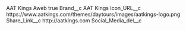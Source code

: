 <?xml version="1.0" encoding="UTF-8"?>
<CustomMetadata xmlns="http://soap.sforce.com/2006/04/metadata" xmlns:xsi="http://www.w3.org/2001/XMLSchema-instance" xmlns:xsd="http://www.w3.org/2001/XMLSchema">
    <label>AAT Kings Aweb</label>
    <protected>true</protected>
    <values>
        <field>Brand__c</field>
        <value xsi:type="xsd:string">AAT Kings</value>
    </values>
    <values>
        <field>Icon_URL__c</field>
        <value xsi:type="xsd:string">https://www.aatkings.com/themes/daytours/images/aatkings-logo.png</value>
    </values>
    <values>
        <field>Share_Link__c</field>
        <value xsi:type="xsd:string">http://aatkings.com</value>
    </values>
    <values>
        <field>Social_Media_del__c</field>
        <value xsi:nil="true"/>
    </values>
</CustomMetadata>
